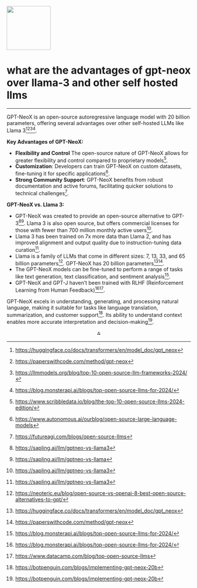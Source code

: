 <img src="https://r2cdn.perplexity.ai/pplx-full-logo-primary-dark%402x.png" class="logo" width="120"/>

# what are the advantages of gpt-neox over llama-3 and other self hosted llms

---
GPT-NeoX is an open-source autoregressive language model with 20 billion parameters, offering several advantages over other self-hosted LLMs like Llama 3[^1][^2][^4][^7].

**Key Advantages of GPT-NeoX:**

* **Flexibility and Control** The open-source nature of GPT-NeoX allows for greater flexibility and control compared to proprietary models[^6].
* **Customization**: Developers can train GPT-NeoX on custom datasets, fine-tuning it for specific applications[^8].
* **Strong Community Support**: GPT-NeoX benefits from robust documentation and active forums, facilitating quicker solutions to technical challenges[^3].

**GPT-NeoX vs. Llama 3:**

* GPT-NeoX was created to provide an open-source alternative to GPT-3[^10][^13]. Llama 3 is also open source, but offers commercial licenses for those with fewer than 700 million monthly active users[^10].
* Llama 3 has been trained on 7x more data than Llama 2, and has improved alignment and output quality due to instruction-tuning data curation[^10].
* Llama is a family of LLMs that come in different sizes: 7, 13, 33, and 65 billion parameters[^11]. GPT-NeoX has 20 billion parameters[^1][^2].
* The GPT-NeoX models can be fine-tuned to perform a range of tasks like text generation, text classification, and sentiment analysis[^7].
* GPT-NeoX and GPT-J haven’t been trained with RLHF (Reinforcement Learning from Human Feedback)[^7][^18].

GPT-NeoX excels in understanding, generating, and processing natural language, making it suitable for tasks like language translation, summarization, and customer support[^5]. Its ability to understand context enables more accurate interpretation and decision-making[^5].

<div style="text-align: center">⁂</div>

[^1]: https://huggingface.co/docs/transformers/en/model_doc/gpt_neox

[^2]: https://paperswithcode.com/method/gpt-neox

[^3]: https://futureagi.com/blogs/open-source-llms

[^4]: https://llmmodels.org/blog/top-10-open-source-llm-frameworks-2024/

[^5]: https://botpenguin.com/blogs/implementing-gpt-neox-20b

[^6]: https://www.scribbledata.io/blog/the-top-10-open-source-llms-2024-edition/

[^7]: https://blog.monsterapi.ai/blogs/top-open-source-llms-for-2024/

[^8]: https://www.autonomous.ai/ourblog/open-source-large-language-models

[^9]: https://telnyx.com/resources/best-open-source-llms

[^10]: https://sapling.ai/llm/gptneo-vs-llama3

[^11]: https://neoteric.eu/blog/open-source-vs-openai-8-best-open-source-alternatives-to-gpt/

[^12]: https://blog.spheron.network/top-15-open-source-llms-for-2024-and-their-uses

[^13]: https://sapling.ai/llm/gptneo-vs-llama

[^14]: https://www.reddit.com/r/NovelAi/comments/11gv77o/can_anyone_answer_some_questions_on_how/

[^15]: https://sourceforge.net/software/compare/GPT-NeoX-vs-LLaMA/

[^16]: https://discuss.huggingface.co/t/which-transformers-libraries-should-i-use/131917

[^17]: https://slashdot.org/software/comparison/GPT-NeoX-vs-Llama-3/

[^18]: https://www.datacamp.com/blog/top-open-source-llms

[^19]: https://sourceforge.net/software/compare/GPT-4-vs-GPT-NeoX-vs-Llama-3/

[^20]: https://www.reddit.com/r/OpenAI/comments/11ss5yb/any_real_competitor_to_gpt3_which_is_open_source/

